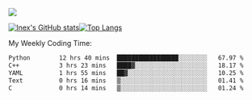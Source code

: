 ![](https://komarev.com/ghpvc/?username=lnexenl&style=flat-square&color=orange)

[![lnex's GitHub stats](https://github-readme-stats.vercel.app/api?username=lnexenl&count_private=true&show_icons=true)](https://github.com/anuraghazra/github-readme-stats)[![Top Langs](https://github-readme-stats.vercel.app/api/top-langs/?username=lnexenl&layout=compact&langs_count=8&exclude_repo=32-bit-MIPS-CPU)](https://github.com/anuraghazra/github-readme-stats)

My Weekly Coding Time:
<!--START_SECTION:waka-->

```txt
Python        12 hrs 40 mins  █████████████████░░░░░░░░   67.97 %
C++           3 hrs 23 mins   ████▓░░░░░░░░░░░░░░░░░░░░   18.17 %
YAML          1 hrs 55 mins   ██▓░░░░░░░░░░░░░░░░░░░░░░   10.25 %
Text          0 hrs 16 mins   ▒░░░░░░░░░░░░░░░░░░░░░░░░   01.41 %
C             0 hrs 14 mins   ▒░░░░░░░░░░░░░░░░░░░░░░░░   01.24 %
```

<!--END_SECTION:waka-->


